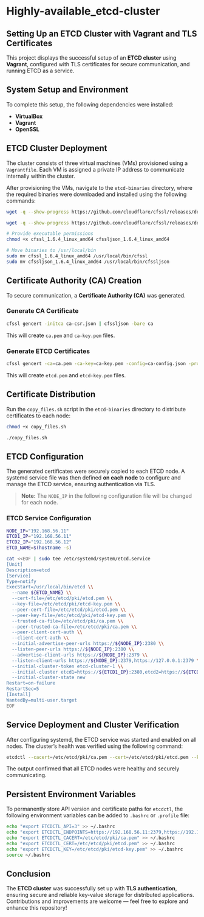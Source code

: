 # Highly-available_etcd-cluster


## Setting Up an ETCD Cluster with Vagrant and TLS Certificates

This project displays the successful setup of an **ETCD cluster** using **Vagrant**, configured with TLS certificates for secure communication, and running ETCD as a service.

## System Setup and Environment

To complete this setup, the following dependencies were installed:

- **VirtualBox**
- **Vagrant**
- **OpenSSL**

## ETCD Cluster Deployment

The cluster consists of three virtual machines (VMs) provisioned using a `Vagrantfile`. Each VM is assigned a private IP address to communicate internally within the cluster.

After provisioning the VMs, navigate to the `etcd-binaries` directory, where the required binaries were downloaded and installed using the following commands:

```sh
wget -q --show-progress https://github.com/cloudflare/cfssl/releases/download/v1.6.4/cfssl_1.6.4_linux_amd64
```
```sh
wget -q --show-progress https://github.com/cloudflare/cfssl/releases/download/v1.6.4/cfssljson_1.6.4_linux_amd64
```
```sh
# Provide executable permissions
chmod +x cfssl_1.6.4_linux_amd64 cfssljson_1.6.4_linux_amd64
```
```sh
# Move binaries to /usr/local/bin
sudo mv cfssl_1.6.4_linux_amd64 /usr/local/bin/cfssl
sudo mv cfssljson_1.6.4_linux_amd64 /usr/local/bin/cfssljson
```

## Certificate Authority (CA) Creation

To secure communication, a **Certificate Authority (CA)** was generated.

### Generate CA Certificate

```sh
cfssl gencert -initca ca-csr.json | cfssljson -bare ca
```

This will create `ca.pem` and `ca-key.pem` files.

### Generate ETCD Certificates

```sh
cfssl gencert -ca=ca.pem -ca-key=ca-key.pem -config=ca-config.json -profile=etcd etcd-csr.json | cfssljson -bare etcd
```

This will create `etcd.pem` and `etcd-key.pem` files.

## Certificate Distribution

Run the `copy_files.sh` script in the `etcd-binaries` directory to distribute certificates to each node:
```sh
chmod +x copy_files.sh
```
```sh
./copy_files.sh
```

## ETCD Configuration

The generated certificates were securely copied to each ETCD node. A systemd service file was then defined **on each node** to configure and manage the ETCD service, ensuring authentication via TLS.

> **Note:** The `NODE_IP` in the following configuration file will be changed for each node.

### ETCD Service Configuration

```sh
NODE_IP="192.168.56.11"
ETCD1_IP="192.168.56.11"
ETCD2_IP="192.168.56.12"
ETCD_NAME=$(hostname -s)

cat <<EOF | sudo tee /etc/systemd/system/etcd.service
[Unit]
Description=etcd
[Service]
Type=notify
ExecStart=/usr/local/bin/etcd \\
  --name ${ETCD_NAME} \\
  --cert-file=/etc/etcd/pki/etcd.pem \\
  --key-file=/etc/etcd/pki/etcd-key.pem \\
  --peer-cert-file=/etc/etcd/pki/etcd.pem \\
  --peer-key-file=/etc/etcd/pki/etcd-key.pem \\
  --trusted-ca-file=/etc/etcd/pki/ca.pem \\
  --peer-trusted-ca-file=/etc/etcd/pki/ca.pem \\
  --peer-client-cert-auth \\
  --client-cert-auth \\
  --initial-advertise-peer-urls https://${NODE_IP}:2380 \\
  --listen-peer-urls https://${NODE_IP}:2380 \\
  --advertise-client-urls https://${NODE_IP}:2379 \\
  --listen-client-urls https://${NODE_IP}:2379,https://127.0.0.1:2379 \\
  --initial-cluster-token etcd-cluster-1 \\
  --initial-cluster etcd1=https://${ETCD1_IP}:2380,etcd2=https://${ETCD2_IP}:2380 \\
  --initial-cluster-state new
Restart=on-failure
RestartSec=5
[Install]
WantedBy=multi-user.target
EOF
```

## Service Deployment and Cluster Verification

After configuring systemd, the ETCD service was started and enabled on all nodes.
The cluster’s health was verified using the following command:
```sh
etcdctl --cacert=/etc/etcd/pki/ca.pem --cert=/etc/etcd/pki/etcd.pem --key=/etc/etcd/pki/etcd-key.pem endpoint health
```

The output confirmed that all ETCD nodes were healthy and securely communicating.

## Persistent Environment Variables

To permanently store API version and certificate paths for `etcdctl`, the following environment variables can be added to `.bashrc` or `.profile` file:

```sh
echo "export ETCDCTL_API=3" >> ~/.bashrc
echo "export ETCDCTL_ENDPOINTS=https://192.168.56.11:2379,https://192.168.56.12:2379,https://192.168.56.13:2379" >> ~/.bashrc
echo "export ETCDCTL_CACERT=/etc/etcd/pki/ca.pem" >> ~/.bashrc
echo "export ETCDCTL_CERT=/etc/etcd/pki/etcd.pem" >> ~/.bashrc
echo "export ETCDCTL_KEY=/etc/etcd/pki/etcd-key.pem" >> ~/.bashrc
source ~/.bashrc
```

## Conclusion

The **ETCD cluster** was successfully set up with **TLS authentication**, ensuring secure and reliable key-value storage for distributed applications. Contributions and improvements are welcome — feel free to explore and enhance this repository!




